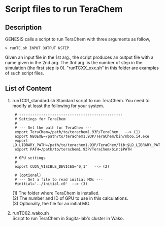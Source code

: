 # Script files to run TeraChem

## Description
GENESIS calls a script to run TeraChem with three arguments as follow,

    > runTC.sh INPUT OUTPUT NSTEP

Given an input file in the 1st arg., the script produces an output file 
with a name given in the 2nd arg.  The 3rd arg. is the number of step 
in the simulation (the first step is 0).  "runTCXX_xxx.sh" in this 
folder are examples of such script files.

## List of Content

1. runTC01_standard.sh
  Standard script to run TeraChem. You need to modify at least the following for your system.

        # -----------------------------------------------
        # Settings for TeraChem
        #
        # --- Set the path for TeraChem ---
        export TeraChem=/path/to/terachem1.93P/TeraChem   --> (1)
        export NBOEXE=/path/to/terachem1.93P/TeraChem/bin/nbo6.i4.exe
        export LD_LIBRARY_PATH=/path/to/terachem1.93P/TeraChem/lib:$LD_LIBRARY_PATH
        export PATH=/path/to/terachem1.93P/TeraChem/bin:$PATH
        
        # GPU settings
        #
        export CUDA_VISIBLE_DEVICES="0,1"   --> (2)
        
        # (optional) 
        # --- Set a file to read initial MOs ---
        #initial='../initial.c0'  --> (3)

   (1) The folder where TeraChem is installed.  
   (2) The number and ID of GPU to use in this calculations.  
   (3) Optionally, the file for an initial MO.  

2. runTC02_wako.sh  
   Script to run TeraChem in Sugita-lab's cluster in Wako.

